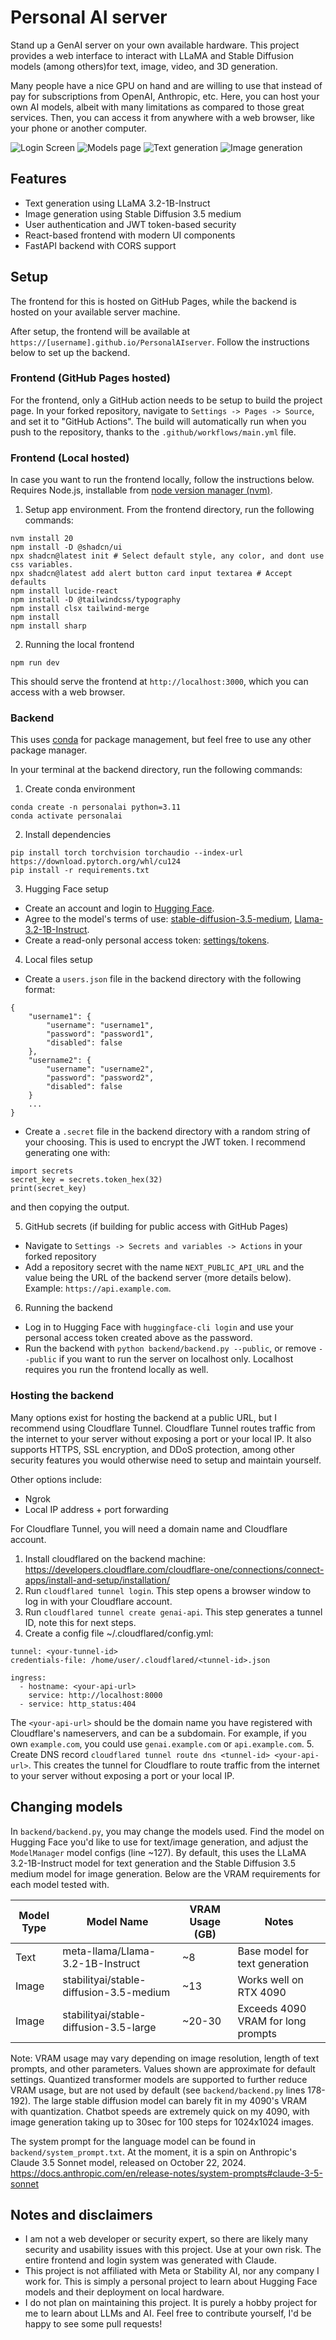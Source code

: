 # Personal AI server
Stand up a GenAI server on your own available hardware. This project provides a web interface to interact with LLaMA and Stable Diffusion models (among others)for text, image, video, and 3D generation.

Many people have a nice GPU on hand and are willing to use that instead of pay for subscriptions from OpenAI, Anthropic, etc. Here, you can host your own AI models, albeit with many limitations as compared to those great services. Then, you can access it from anywhere with a web browser, like your phone or another computer.

![Login Screen](images/login.png)
![Models page](images/models.png)
![Text generation](images/text.png)
![Image generation](images/image.png)

## Features
- Text generation using LLaMA 3.2-1B-Instruct
- Image generation using Stable Diffusion 3.5 medium
- User authentication and JWT token-based security
- React-based frontend with modern UI components
- FastAPI backend with CORS support

## Setup

The frontend for this is hosted on GitHub Pages, while the backend is hosted on your available server machine.

After setup, the frontend will be available at `https://[username].github.io/PersonalAIserver`. Follow the instructions below to set up the backend.

### Frontend (GitHub Pages hosted)

For the frontend, only a GitHub action needs to be setup to build the project page.
In your forked repository, navigate to `Settings -> Pages -> Source`, and set it to "GitHub Actions".
The build will automatically run when you push to the repository, thanks to the `.github/workflows/main.yml` file.

### Frontend (Local hosted)

In case you want to run the frontend locally, follow the instructions below.
Requires Node.js, installable from [node version manager (nvm)](https://github.com/nvm-sh/nvm).

1. Setup app environment. From the frontend directory, run the following commands:
```
nvm install 20
npm install -D @shadcn/ui 
npx shadcn@latest init # Select default style, any color, and dont use css variables. 
npx shadcn@latest add alert button card input textarea # Accept defaults
npm install lucide-react
npm install -D @tailwindcss/typography
npm install clsx tailwind-merge
npm install
npm install sharp
```

2. Running the local frontend
```
npm run dev
```

This should serve the frontend at `http://localhost:3000`, which you can access with a web browser.

### Backend
This uses [conda](https://docs.anaconda.com/miniconda/) for package management, but feel free to use any other package manager. 

In your terminal at the backend directory, run the following commands:
1. Create conda environment
```
conda create -n personalai python=3.11
conda activate personalai
```

2. Install dependencies
```
pip install torch torchvision torchaudio --index-url https://download.pytorch.org/whl/cu124
pip install -r requirements.txt
```

3. Hugging Face setup
- Create an account and login to [Hugging Face](https://huggingface.co/).
- Agree to the model's terms of use: [stable-diffusion-3.5-medium](https://huggingface.co/stabilityai/stable-diffusion-3.5-medium), [Llama-3.2-1B-Instruct](https://huggingface.co/meta-llama/Llama-3.2-1B-Instruct).
- Create a read-only personal access token: [settings/tokens](https://huggingface.co/settings/tokens).

4. Local files setup
- Create a `users.json` file in the backend directory with the following format:
```
{
    "username1": {
        "username": "username1",
        "password": "password1",
        "disabled": false
    },
    "username2": {
        "username": "username2",
        "password": "password2",
        "disabled": false
    }
    ...
}
```
- Create a `.secret` file in the backend directory with a random string of your choosing. This is used to encrypt the JWT token. I recommend generating one with:
```
import secrets
secret_key = secrets.token_hex(32)
print(secret_key)
```
and then copying the output.

5. GitHub secrets (if building for public access with GitHub Pages)
- Navigate to `Settings -> Secrets and variables -> Actions` in your forked repository
- Add a repository secret with the name `NEXT_PUBLIC_API_URL` and the value being the URL of the backend server (more details below). Example: `https://api.example.com`.

6. Running the backend
- Log in to Hugging Face with `huggingface-cli login` and use your personal access token created above as the password.
- Run the backend with `python backend/backend.py --public`, or remove `--public` if you want to run the server on localhost only. Localhost requires you run the frontend locally as well.

### Hosting the backend
Many options exist for hosting the backend at a public URL, but I recommend using Cloudflare Tunnel.
Cloudflare Tunnel routes traffic from the internet to your server without exposing a port or your local IP.
It also supports HTTPS, SSL encryption, and DDoS protection, among other security features you would otherwise need to setup and maintain yourself.

Other options include:
- Ngrok
- Local IP address + port forwarding

For Cloudflare Tunnel, you will need a domain name and Cloudflare account.

1. Install cloudflared on the backend machine: https://developers.cloudflare.com/cloudflare-one/connections/connect-apps/install-and-setup/installation/
2. Run `cloudflared tunnel login`. This step opens a browser window to log in with your Cloudflare account.
3. Run `cloudflared tunnel create genai-api`. This step generates a tunnel ID, note this for next steps.
4. Create a config file ~/.cloudflared/config.yml:
```
tunnel: <your-tunnel-id>
credentials-file: /home/user/.cloudflared/<tunnel-id>.json

ingress:
  - hostname: <your-api-url>
    service: http://localhost:8000
  - service: http_status:404
```
The `<your-api-url>` should be the domain name you have registered with Cloudflare's nameservers, and can be a subdomain. For example, if you own `example.com`, you could use `genai.example.com` or `api.example.com`.
5. Create DNS record `cloudflared tunnel route dns <tunnel-id> <your-api-url>`. This creates the tunnel for Cloudflare to route traffic from the internet to your server without exposing a port or your local IP.


## Changing models
In `backend/backend.py`, you may change the models used. Find the model on Hugging Face you'd like to use for text/image generation, and adjust the `ModelManager` model configs (line ~127). By default, this uses the LLaMA 3.2-1B-Instruct model for text generation and the Stable Diffusion 3.5 medium model for image generation.
Below are the VRAM requirements for each model tested with.

| Model Type | Model Name | VRAM Usage (GB) | Notes |
|------------|------------|-----------------|--------|
| Text | meta-llama/Llama-3.2-1B-Instruct | ~8 | Base model for text generation |
| Image | stabilityai/stable-diffusion-3.5-medium | ~13 | Works well on RTX 4090 |
| Image | stabilityai/stable-diffusion-3.5-large | ~20-30 | Exceeds 4090 VRAM for long prompts |

Note: VRAM usage may vary depending on image resolution, length of text prompts, and other parameters. Values shown are approximate for default settings. 
Quantized transformer models are supported to further reduce VRAM usage, but are not used by default (see `backend/backend.py` lines 178-192).
The large stable diffusion model can barely fit in my 4090's VRAM with quantization.
Chatbot speeds are extremely quick on my 4090, with image generation taking up to 30sec for 100 steps for 1024x1024 images.

The system prompt for the language model can be found in `backend/system_prompt.txt`.
At the moment, it is a spin on Anthropic's Claude 3.5 Sonnet model, released on October 22, 2024. https://docs.anthropic.com/en/release-notes/system-prompts#claude-3-5-sonnet

## Notes and disclaimers
- I am not a web developer or security expert, so there are likely many security and usability issues with this project. Use at your own risk. The entire frontend and login system was generated with Claude.
- This project is not affiliated with Meta or Stability AI, nor any company I work for. This is simply a personal project to learn about Hugging Face models and their deployment on local hardware.
- I do not plan on maintaining this project. It is purely a hobby project for me to learn about LLMs and AI. Feel free to contribute yourself, I'd be happy to see some pull requests!
